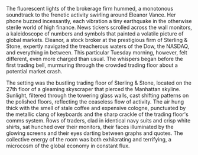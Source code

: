 The fluorescent lights of the brokerage firm hummed, a monotonous soundtrack to the frenetic activity swirling around Eleanor Vance.  Her phone buzzed incessantly, each vibration a tiny earthquake in the otherwise sterile world of high finance.  News tickers scrolled across the wall monitors, a kaleidoscope of numbers and symbols that painted a volatile picture of global markets.  Eleanor, a stock broker at the prestigious firm of Sterling & Stone, expertly navigated the treacherous waters of the Dow, the NASDAQ, and everything in between.  This particular Tuesday morning, however, felt different, even more charged than usual.  The whispers began before the first trading bell, murmuring through the crowded trading floor about a potential market crash.  

The setting was the bustling trading floor of Sterling & Stone, located on the 27th floor of a gleaming skyscraper that pierced the Manhattan skyline.  Sunlight, filtered through the towering glass walls, cast shifting patterns on the polished floors, reflecting the ceaseless flow of activity.  The air hung thick with the smell of stale coffee and expensive cologne, punctuated by the metallic clang of keyboards and the sharp crackle of the trading floor's comms system.  Rows of traders, clad in identical navy suits and crisp white shirts, sat hunched over their monitors, their faces illuminated by the glowing screens and their eyes darting between graphs and quotes.  The collective energy of the room was both exhilarating and terrifying, a microcosm of the global economy in constant flux.
